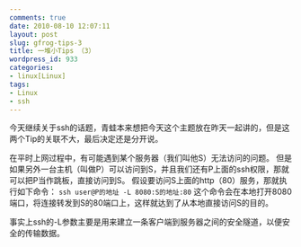 ```yaml
---
comments: true
date: 2010-08-10 12:07:11
layout: post
slug: gfrog-tips-3
title: 一堆小Tips （3）
wordpress_id: 933
categories:
- linux[Linux]
tags:
- Linux
- ssh
---
```


今天继续关于ssh的话题，青蛙本来想把今天这个主题放在昨天一起讲的，但是这两个Tip的关联不大，最后决定还是分开说。

在平时上网过程中，有可能遇到某个服务器（我们叫他S）无法访问的问题。
但是如果另外一台主机（叫做P）可以访问到S，并且我们还有P上面的ssh权限，那就可以把P当作跳板，直接访问到S。
假设要访问S上面的http（80）服务，那就执行如下命令：
`ssh user@P的地址 -L 8080:S的地址:80`
这个命令会在本地打开8080端口，将连接转发到S的80端口上，这样就达到了从本地直接访问S的目的。

事实上ssh的-L参数主要是用来建立一条客户端到服务器之间的安全隧道，以便安全的传输数据。
